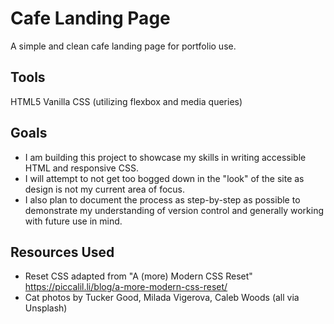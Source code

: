 # Cafe Landing Page
A simple and clean cafe landing page for portfolio use.

## Tools
HTML5
Vanilla CSS (utilizing flexbox and media queries)

## Goals
- I am building this project to showcase my skills in writing accessible HTML and responsive CSS. 
- I will attempt to not get too bogged down in the "look" of the site as design is not my current area of focus. 
- I also plan to document the process as step-by-step as possible to demonstrate my understanding of version control and generally working with future use in mind.

## Resources Used
- Reset CSS adapted from "A (more) Modern CSS Reset" https://piccalil.li/blog/a-more-modern-css-reset/
- Cat photos by Tucker Good, Milada Vigerova, Caleb Woods (all via Unsplash)